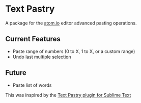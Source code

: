 Text Pastry
=========

A package for the [atom.io](https://atom.io) editor advanced pasting operations.

## Current Features
* Paste range of numbers (0 to X, 1 to X, or a custom range)
* Undo last multiple selection

## Future
* Paste list of words

This was inspired by the [Text Pastry plugin for Sublime Text](https://github.com/duydao/Text-Pastry)
